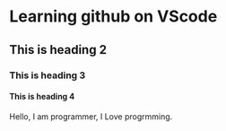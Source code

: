 # Learning github on VScode

## This is heading 2

### This is heading 3

#### This is heading 4

Hello, I am programmer, I Love progrmming.

